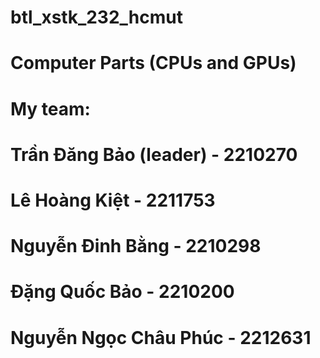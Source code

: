 # btl_xstk_232_hcmut
# Computer Parts (CPUs and GPUs)
# My team:
# Trần Đăng Bảo (leader) - 2210270
# Lê Hoàng Kiệt - 2211753
# Nguyễn Đinh Bằng - 2210298
# Đặng Quốc Bảo - 2210200
# Nguyễn Ngọc Châu Phúc - 2212631
